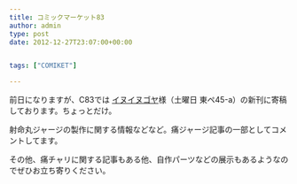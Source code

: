 ```yaml
---
title: コミックマーケット83
author: admin
type: post
date: 2012-12-27T23:07:00+00:00


tags: ["COMIKET"]

---
```

前日になりますが、C83では&nbsp;<a href="http://d09speed.blogspot.jp/2012/11/c8345a.html" target="_blank">イヌイヌゴヤ</a>様（土曜日 東ペ45-a）の新刊に寄稿しております。ちょっとだけ。

射命丸ジャージの製作に関する情報などなど。痛ジャージ記事の一部としてコメントしてます。

その他、痛チャリに関する記事もある他、自作パーツなどの展示もあるようなのでぜひお立ち寄りください。

